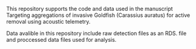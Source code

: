 This repository supports the code and data used in the manuscript Targeting aggregations of invasive Goldfish (Carassius auratus) for active removal using acoustic telemetry. 

Data avalible in this repository include raw detection files as an RDS. file and proccessed data files used for analysis. 

